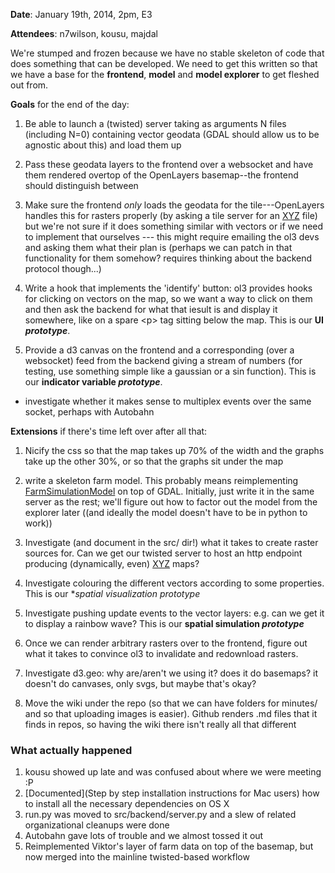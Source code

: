 **Date**: January 19th, 2014, 2pm, E3

**Attendees**: n7wilson, kousu, majdal

We're stumped and frozen because we have no stable skeleton of code that does something that can be developed. We need to get this written so that we have a base for the **frontend**, **model** and **model explorer** to get fleshed out from.

**Goals** for the end of the day:

1. Be able to launch a (twisted) server taking as arguments N files (including N=0) containing vector geodata (GDAL should allow us to be agnostic about this) and load them up
2. Pass these geodata layers to the frontend over a websocket and have them rendered overtop of the OpenLayers basemap--the frontend should distinguish between
3. Make sure the frontend *only* loads the geodata for the tile---OpenLayers handles this for rasters properly (by asking a tile server for an [XYZ](Glossary#XYZ) file) but we're not sure if it does something similar with vectors or if we need to implement that ourselves --- this might require emailing the ol3 devs and asking them what their plan is (perhaps we can patch in that functionality for them somehow? requires thinking about the backend protocol though...)
4. Write a hook that implements the 'identify' button: ol3 provides hooks for clicking on vectors on the map, so we want a way to click on them and then ask the backend for what that iesult is and display it somewhere, like on a spare &lt;p&gt; tag sitting below the map. This is our **UI _prototype_**.

1. Provide a d3 canvas on the frontend and a corresponding (over a websocket) feed from the backend giving a stream of numbers (for testing, use something simple like a gaussian or a sin function). This is our **indicator variable _prototype_**.
  * investigate whether it makes sense to multiplex events over the same socket, perhaps with Autobahn

**Extensions** if there's time left over after all that:

1. Nicify the css so that the map takes up 70% of the width and the graphs take up the other 30%, or so that the graphs sit under the map

1. write a skeleton farm model. This probably means reimplementing [FarmSimulationModel](https://github.com/n7wilson/FoodSimulationModel) on top of GDAL. Initially, just write it in the same server as the rest; we'll figure out how to factor out the model from the explorer later ((and ideally the model doesn't have to be in python to work))
1. Investigate (and document in the src/ dir!) what it takes to create raster sources for. Can we get our twisted server to host an http endpoint producing (dynamically, even) [XYZ](Glossary#XYZ) maps?
1. Investigate colouring the different vectors according to some properties. This is our **spatial visualization _prototype_*
1. Investigate pushing update events to the vector layers: e.g. can we get it to display a rainbow wave? This is our **spatial simulation _prototype_**
1. Once we can render arbitrary rasters over to the frontend, figure out what it takes to convince ol3 to invalidate and redownload rasters.
1. Investigate d3.geo: why are/aren't we using it? does it do basemaps? it doesn't do canvases, only svgs, but maybe that's okay?

1. Move the wiki under the repo (so that we can have folders for minutes/ and so that uploading images is easier). Github renders .md files that it finds in repos, so having the wiki there isn't really all that different

### What actually happened
1. kousu showed up late and was confused about where we were meeting :P
1. [Documented](Step by step installation instructions for Mac users) how to install all the necessary dependencies on OS X 
1. run.py was moved to src/backend/server.py and a slew of related organizational cleanups were done
1. Autobahn gave lots of trouble and we almost tossed it out
1. Reimplemented Viktor's layer of farm data on top of the basemap, but now merged into the mainline twisted-based workflow